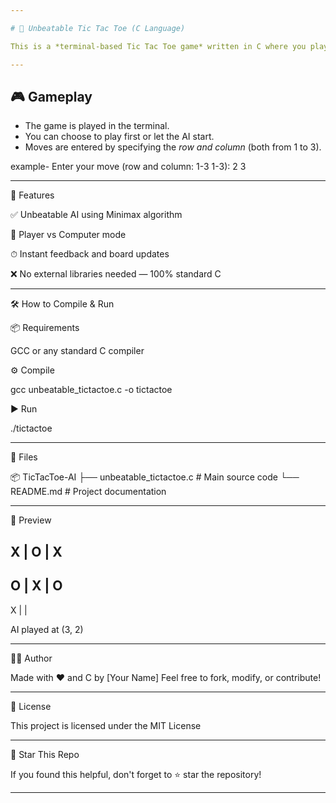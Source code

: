 ```yaml
---

# 🧠 Unbeatable Tic Tac Toe (C Language)

This is a *terminal-based Tic Tac Toe game* written in C where you play against an *unbeatable AI. The computer uses the **Minimax algorithm, ensuring it will never lose — only **win or draw*.

---
```


## 🎮 Gameplay

- The game is played in the terminal.
- You can choose to play first or let the AI start.
- Moves are entered by specifying the *row and column* (both from 1 to 3).

example-
Enter your move (row and column: 1-3 1-3): 2 3


---

🧠 Features

✅ Unbeatable AI using Minimax algorithm

👤 Player vs Computer mode

⏱ Instant feedback and board updates

❌ No external libraries needed — 100% standard C



---

🛠 How to Compile & Run

📦 Requirements

GCC or any standard C compiler


⚙ Compile

gcc unbeatable_tictactoe.c -o tictactoe

▶ Run

./tictactoe


---

📁 Files

📦 TicTacToe-AI
├── unbeatable_tictactoe.c   # Main source code
└── README.md                # Project documentation


---

📸 Preview

X | O | X
-----------
 O | X | O
-----------
 X |   |  

AI played at (3, 2)


---

🧑‍💻 Author

Made with ❤ and C by [Your Name]
Feel free to fork, modify, or contribute!


---

📜 License

This project is licensed under the MIT License


---

🌟 Star This Repo

If you found this helpful, don't forget to ⭐ star the repository!

---
